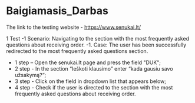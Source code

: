 # Baigiamasis_Darbas

The link to the testing website - https://www.senukai.lt/

1 Test
-1 Scenario: Navigating to the section with the most frequently asked questions about receiving order.
 -1. Case: The user has been successfully redirected to the most frequently asked questions section.
  - 1 step – Open the senukai.lt page and press the field "DUK";
  - 2 step - In the section “Ieškoti klausimo” enter “kada gausiu savo užsakymą?“;
  - 3 step - Click on the field in dropdown list that appears below;
  - 4 step - Check if the user is directed to the section with the most frequently asked questions about receiving order.
